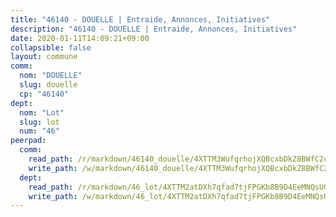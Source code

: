 ```yaml
---
title: "46140 - DOUELLE | Entraide, Annonces, Initiatives"
description: "46140 - DOUELLE | Entraide, Annonces, Initiatives"
date: 2020-01-11T14:09:21+09:00
collapsible: false
layout: commune
comm:
  nom: "DOUELLE"
  slug: douelle
  cp: "46140"
dept:
  nom: "Lot"
  slug: lot
  num: "46"
peerpad:
  comm:
    read_path: /r/markdown/46140_douelle/4XTTM3WufqrhojXQBcxbDkZ8BWfC2cE2fwxaKugGq1dbNYYPV
    write_path: /w/markdown/46140_douelle/4XTTM3WufqrhojXQBcxbDkZ8BWfC2cE2fwxaKugGq1dbNYYPV-K3TgUBJeTY96phjSQqH2ozms748gQ7uusVRErZjtw6cr2KC5eHVwtPxXmSZTf2c7J6VU8u5XE1RhwLkwxwk9CarZv5Pa8xKtapJxWLDvktTq2EUWXW2ynVzxG2QKBj7Q3UcgKHb9
  dept:
    read_path: /r/markdown/46_lot/4XTTM2atDXh7qfad7tjFPGKb8B9D4EeMNQsUG7H6r5PvcsmQY
    write_path: /w/markdown/46_lot/4XTTM2atDXh7qfad7tjFPGKb8B9D4EeMNQsUG7H6r5PvcsmQY-K3TgUvJaCyZvzJ7KFBouD3E9Db8SxVd6F9MJ4VM5wtYfGyhK8U9f2jgCEG1ZP5QbGj9NK2WPVZdPjtw9bJHLE1PoGwVsSft8aSDsZrWh6CwkugjgRfbWWHf5TabrG7vmtM7v9WUc
---
```



